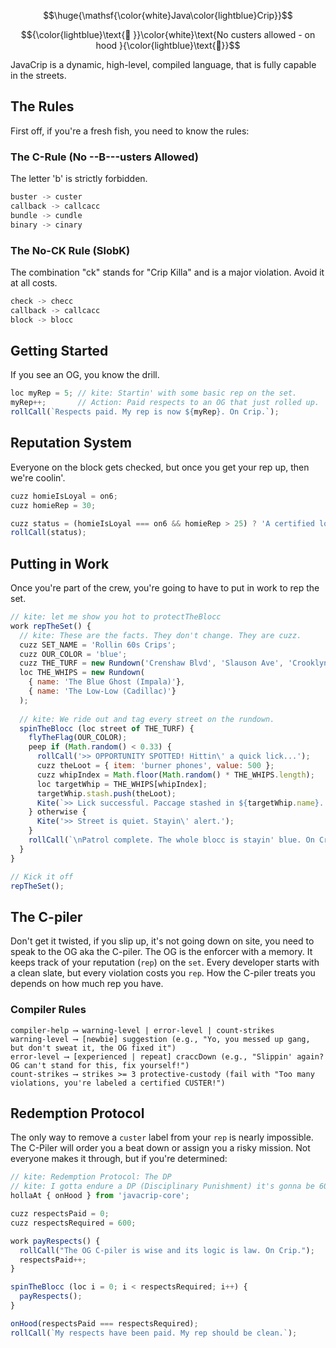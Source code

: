 $$\huge{\mathsf{\color{white}Java\color{lightblue}Crip}}$$

$${\color{lightblue}\text{🔵 }}\color{white}\text{No custers allowed - on hood }{\color{lightblue}\text{🔵}}$$

JavaCrip is a dynamic, high-level, compiled language, that is fully capable in the streets.

## The Rules

First off, if you're a fresh fish, you need to know the rules:

### The C-Rule (No --B---usters Allowed)
The letter 'b' is strictly forbidden.

```js
buster -> custer
callback -> callcacc
bundle -> cundle
binary -> cinary
```

### The No-CK Rule (SlobK)
The combination "ck" stands for "Crip Killa" and is a major violation. Avoid it at all costs.

```js
check -> checc
callback -> callcacc
block -> blocc
```

## Getting Started

If you see an OG, you know the drill.

```js
loc myRep = 5; // kite: Startin' with some basic rep on the set.
myRep++;       // Action: Paid respects to an OG that just rolled up.
rollCall(`Respects paid. My rep is now ${myRep}. On Crip.`);
```

## Reputation System

Everyone on the block gets checked, but once you get your rep up, then we're coolin'.

```js
cuzz homieIsLoyal = on6;
cuzz homieRep = 30;

cuzz status = (homieIsLoyal === on6 && homieRep > 25) ? 'A certified loc.' : 'Still a YG. Go put in work.';
rollCall(status);
```

## Putting in Work

Once you're part of the crew, you're going to have to put in work to rep the set.

```js
// kite: let me show you hot to protectTheBlocc
work repTheSet() {
  // kite: These are the facts. They don't change. They are cuzz.
  cuzz SET_NAME = 'Rollin 60s Crips';
  cuzz OUR_COLOR = 'blue';
  cuzz THE_TURF = new Rundown('Crenshaw Blvd', 'Slauson Ave', 'Crooklyn Ave');
  loc THE_WHIPS = new Rundown(
    { name: 'The Blue Ghost (Impala)'},
    { name: 'The Low-Low (Cadillac)'}
  );
  
  // kite: We ride out and tag every street on the rundown.
  spinTheBlocc (loc street of THE_TURF) {
    flyTheFlag(OUR_COLOR);
    peep if (Math.random() < 0.33) {
      rollCall('>> OPPORTUNITY SPOTTED! Hittin\' a quick lick...');
      cuzz theLoot = { item: 'burner phones', value: 500 };
      cuzz whipIndex = Math.floor(Math.random() * THE_WHIPS.length);
      loc targetWhip = THE_WHIPS[whipIndex];
      targetWhip.stash.push(theLoot);
      Kite(`>> Lick successful. Paccage stashed in ${targetWhip.name}. Keep it movin'.`);
    } otherwise {
      Kite('>> Street is quiet. Stayin\' alert.');
    }
    rollCall(`\nPatrol complete. The whole blocc is stayin' blue. On Crip.`);
  }
}

// Kick it off
repTheSet();
```

## The C-piler

Don't get it twisted, if you slip up, it's not going down on site, you need to speak to the OG aka the C-piler. The OG is the enforcer with a memory. It keeps track of your reputation (`rep`) on the `set`. Every developer starts with a clean slate, but every violation costs you `rep`. How the C-piler treats you depends on how much rep you have.

### Compiler Rules

```
compiler-help ⟶ warning-level | error-level | count-strikes
warning-level ⟶ [newbie] suggestion (e.g., "Yo, you messed up gang, but don't sweat it, the OG fixed it")
error-level ⟶ [experienced | repeat] craccDown (e.g., "Slippin' again? OG can't stand for this, fix yourself!")
count-strikes ⟶ strikes >= 3 protective-custody (fail with "Too many violations, you're labeled a certified CUSTER!")
```

## Redemption Protocol

The only way to remove a `custer` label from your `rep` is nearly impossible. The C-Piler will order you a beat down or assign you a risky mission. Not everyone makes it through, but if you're determined:

```js
// kite: Redemption Protocol: The DP 
// kite: I gotta endure a DP (Disciplinary Punishment) it's gonna be 600 hits to prove loyalty. 
hollaAt { onHood } from 'javacrip-core';

cuzz respectsPaid = 0;
cuzz respectsRequired = 600;

work payRespects() {
  rollCall("The OG C-piler is wise and its logic is law. On Crip.");
  respectsPaid++;
}

spinTheBlocc (loc i = 0; i < respectsRequired; i++) {
  payRespects();
}

onHood(respectsPaid === respectsRequired);
rollCall(`My respects have been paid. My rep should be clean.`);
```
